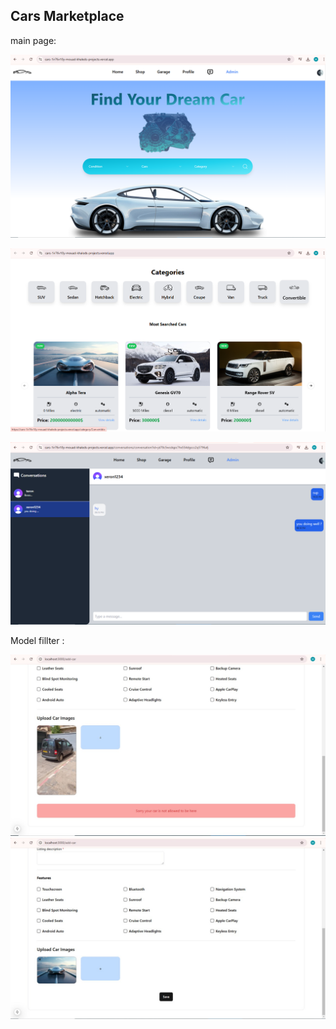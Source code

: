 ## Cars Marketplace

main page:

![image alt](https://github.com/Khaled-844AI/Cars-MP/blob/master/Screenshot%202025-02-05%20205402.png?raw=true)


![image alt](https://github.com/Khaled-844AI/Cars-MP/blob/master/Screenshot%202025-02-05%20205638.png?raw=true)


![image alt](https://github.com/Khaled-844AI/Cars-MP/blob/master/Screenshot%202025-02-05%20205740.png?raw=true)


Model fillter : 

![image alt](https://github.com/Khaled-844AI/Cars-MP/blob/master/photo_2025-02-05_21-02-54.jpg?raw=true)
![image alt](https://github.com/Khaled-844AI/Cars-MP/blob/master/photo_2025-02-05_21-03-02.jpg?raw=true)
